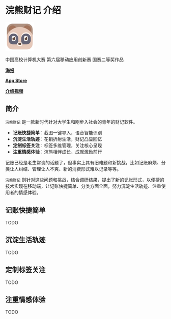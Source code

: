# 浣熊财记 介绍

<img src="images/icon.png" style="zoom:10%"/>

中国高校计算机大赛 第六届移动应用创新赛 国赛二等奖作品

[**海报**](https://racoon-book.github.io/About/Poster.html)

[**App Store**](https://apps.apple.com/cn/app/id1595102969)

[**介绍视频**](https://www.bilibili.com/video/BV1uL411F7ZA)

## 简介

`浣熊财记` 是一款新时代针对大学生和刚步入社会的青年的财记软件。

- **记账快捷简单**：截图一键导入，语音智能识别
- **沉淀生活轨迹**：花销折射生活，财记凸显回忆
- **定制标签关注**：标签多维管理，关注核心呈现
- **注重情感体验**：浣熊相伴成长，成就激励前行

记账已经是老生常谈的话题了，但事实上其有旧难题和新挑战，比如记账麻烦、分类让人纠结、管理让人不爽、新的消费形式难以记录等等。

`浣熊财记` 则针对这些问题和挑战，结合调研结果，提出了新的记账形式，以便捷的技术实现在移动端，让记账快捷简单、分类方面全面，努力沉淀生活轨迹、注重使用者的情感体验。

## 记账快捷简单

TODO

## 沉淀生活轨迹

TODO

## 定制标签关注

TODO

## 注重情感体验

TODO
